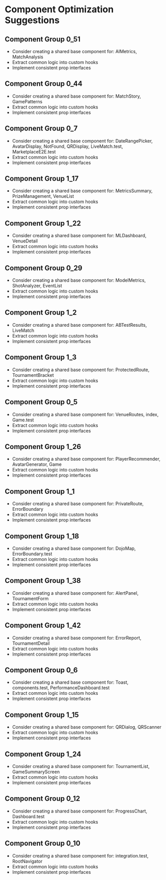 # Component Optimization Suggestions

## Component Group 0_51

- Consider creating a shared base component for: AIMetrics, MatchAnalysis
- Extract common logic into custom hooks
- Implement consistent prop interfaces

## Component Group 0_44

- Consider creating a shared base component for: MatchStory, GamePatterns
- Extract common logic into custom hooks
- Implement consistent prop interfaces

## Component Group 0_7

- Consider creating a shared base component for: DateRangePicker, AvatarDisplay, NotFound, QRDisplay, LiveMatch.test, MarketplaceE2E.test
- Extract common logic into custom hooks
- Implement consistent prop interfaces

## Component Group 1_17

- Consider creating a shared base component for: MetricsSummary, PrizeManagement, VenueList
- Extract common logic into custom hooks
- Implement consistent prop interfaces

## Component Group 1_22

- Consider creating a shared base component for: MLDashboard, VenueDetail
- Extract common logic into custom hooks
- Implement consistent prop interfaces

## Component Group 0_29

- Consider creating a shared base component for: ModelMetrics, ShotAnalyzer, EventList
- Extract common logic into custom hooks
- Implement consistent prop interfaces

## Component Group 1_2

- Consider creating a shared base component for: ABTestResults, LiveMatch
- Extract common logic into custom hooks
- Implement consistent prop interfaces

## Component Group 1_3

- Consider creating a shared base component for: ProtectedRoute, TournamentBracket
- Extract common logic into custom hooks
- Implement consistent prop interfaces

## Component Group 0_5

- Consider creating a shared base component for: VenueRoutes, index, Game.test
- Extract common logic into custom hooks
- Implement consistent prop interfaces

## Component Group 1_26

- Consider creating a shared base component for: PlayerRecommender, AvatarGenerator, Game
- Extract common logic into custom hooks
- Implement consistent prop interfaces

## Component Group 1_1

- Consider creating a shared base component for: PrivateRoute, ErrorBoundary
- Extract common logic into custom hooks
- Implement consistent prop interfaces

## Component Group 1_18

- Consider creating a shared base component for: DojoMap, ErrorBoundary.test
- Extract common logic into custom hooks
- Implement consistent prop interfaces

## Component Group 1_38

- Consider creating a shared base component for: AlertPanel, TournamentForm
- Extract common logic into custom hooks
- Implement consistent prop interfaces

## Component Group 1_42

- Consider creating a shared base component for: ErrorReport, TournamentDetail
- Extract common logic into custom hooks
- Implement consistent prop interfaces

## Component Group 0_6

- Consider creating a shared base component for: Toast, components.test, PerformanceDashboard.test
- Extract common logic into custom hooks
- Implement consistent prop interfaces

## Component Group 1_15

- Consider creating a shared base component for: QRDialog, QRScanner
- Extract common logic into custom hooks
- Implement consistent prop interfaces

## Component Group 1_24

- Consider creating a shared base component for: TournamentList, GameSummaryScreen
- Extract common logic into custom hooks
- Implement consistent prop interfaces

## Component Group 0_12

- Consider creating a shared base component for: ProgressChart, Dashboard.test
- Extract common logic into custom hooks
- Implement consistent prop interfaces

## Component Group 0_10

- Consider creating a shared base component for: integration.test, RootNavigator
- Extract common logic into custom hooks
- Implement consistent prop interfaces

